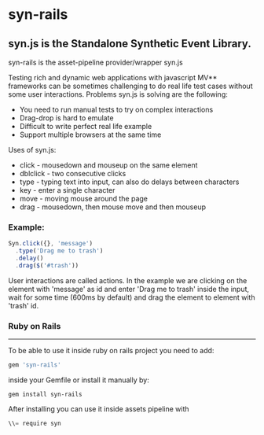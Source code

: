 syn-rails
=========

syn.js is the Standalone Synthetic Event Library.
-------------------------------------------------

syn-rails is the asset-pipeline provider/wrapper syn.js

Testing rich and dynamic web applications with javascript MV** frameworks can be sometimes challenging to do real life test cases without some user interactions. Problems syn.js is solving are the following:
  - You need to run manual tests to try on complex interactions
  - Drag-drop is hard to emulate
  - Difficult to write perfect real life example
  - Support multiple browsers at the same time

Uses of syn.js:
  - click - mousedown and mouseup on the same element
  - dblclick - two consecutive clicks
  - type - typing text into input, can also do delays between characters
  - key - enter a single character
  - move - moving mouse around the page
  - drag - mousedown, then mouse move and then mouseup

### Example:

```javascript
Syn.click({}, 'message')
  .type('Drag me to trash')
  .delay()
  .drag($('#trash'))
```
User interactions are called actions. In the example we are clicking on the element with 'message' as id and enter 'Drag me to trash' inside the input, wait for some time (600ms by default) and drag the element to element with 'trash' id.

### Ruby on Rails
-------------------------------------------------

To be able to use it inside ruby on rails project you need to add:

```ruby
gem 'syn-rails'
```

inside your Gemfile or install it manually by:

```
gem install syn-rails
```

After installing you can use it inside assets pipeline with

```javascript
\\= require syn
```
